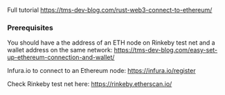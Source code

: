 Full tutorial
https://tms-dev-blog.com/rust-web3-connect-to-ethereum/ 

### Prerequisites

You should have a the address of an ETH node on Rinkeby test net and a wallet address on the same network:
https://tms-dev-blog.com/easy-set-up-ethereum-connection-and-wallet/

Infura.io to connect to an Ethereum node:
https://infura.io/register


Check Rinkeby test net here:
https://rinkeby.etherscan.io/
